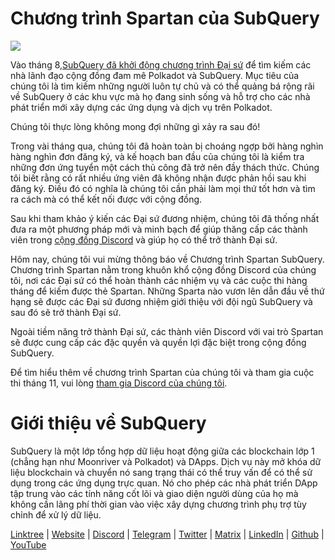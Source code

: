 # Chương trình Spartan của SubQuery

![](https://miro.medium.com/max/1400/1*k5cScGKMiC45i_N-em3x0Q.png)

Vào tháng 8,[SubQuery đã khởi động chương trình Đại sứ](https://subquery.medium.com/introducing-the-subquery-ambassador-program-aa82613ab804) để tìm kiếm các nhà lãnh đạo cộng đồng đam mê Polkadot và SubQuery. Mục tiêu của chúng tôi là tìm kiếm những người luôn tự chủ và có thể quảng bá rộng rãi về SubQuery ở các khu vực mà họ đang sinh sống và hỗ trợ cho các nhà phát triển mới xây dựng các ứng dụng và dịch vụ trên Polkadot.

Chúng tôi thực lòng không mong đợi những gì xảy ra sau đó!

Trong vài tháng qua, chúng tôi đã hoàn toàn bị choáng ngợp bởi hàng nghìn hàng nghìn đơn đăng ký, và kế hoạch ban đầu của chúng tôi là kiểm tra những đơn ứng tuyển một cách thủ công đã trở nên đầy thách thức. Chúng tôi biết rằng có rất nhiều ứng viên đã không nhận được phản hồi sau khi đăng ký. Điều đó có nghĩa là chúng tôi cần phải làm mọi thứ tốt hơn và tìm ra cách mà có thể kết nối được với cộng đồng.

Sau khi tham khảo ý kiến các Đại sứ đương nhiệm, chúng tôi đã thống nhất đưa ra một phương pháp mới và minh bạch để giúp thăng cấp các thành viên trong [cộng đồng Discord](https://discord.com/invite/subquery) và giúp họ có thể trở thành Đại sứ.

Hôm nay, chúng tôi vui mừng thông báo về Chương trình Spartan SubQuery. Chương trình Spartan nằm trong khuôn khổ cộng đồng Discord của chúng tôi, nơi các Đại sứ có thể hoàn thành các nhiệm vụ và các cuộc thi hàng tháng để kiếm được thẻ Spartan. Những Sparta nào vươn lên dẫn đầu về thứ hạng sẽ được các Đại sứ đương nhiệm giới thiệu với đội ngũ SubQuery và sau đó sẽ trở thành Đại sứ.

Ngoài tiềm năng trở thành Đại sứ, các thành viên Discord với vai trò Spartan sẽ được cung cấp các đặc quyền và quyền lợi đặc biệt trong cộng đồng SubQuery.

Để tìm hiểu thêm về chương trình Spartan của chúng tôi và tham gia cuộc thi tháng 11, vui lòng [tham gia Discord của chúng tôi](https://discord.com/invite/subquery).

# Giới thiệu về SubQuery

SubQuery là một lớp tổng hợp dữ liệu hoạt động giữa các blockchain lớp 1 (chẳng hạn như Moonriver và Polkadot) và DApps. Dịch vụ này mở khóa dữ liệu blockchain và chuyển nó sang trạng thái có thể truy vấn để có thể sử dụng trong các ứng dụng trực quan. Nó cho phép các nhà phát triển DApp tập trung vào các tính năng cốt lõi và giao diện người dùng của họ mà không cần lãng phí thời gian vào việc xây dựng chương trình phụ trợ tùy chỉnh để xử lý dữ liệu.

​​[Linktree](https://linktr.ee/subquerynetwork) | [Website](https://subquery.network/) | [Discord](https://discord.com/invite/78zg8aBSMG) | [Telegram](https://t.me/subquerynetwork) | [Twitter](https://twitter.com/subquerynetwork) | [Matrix](https://matrix.to/#/#subquery:matrix.org) | [LinkedIn](https://www.linkedin.com/company/subquery) | [Github](https://github.com/subquery/subql) | [YouTube](https://www.youtube.com/channel/UCi1a6NUUjegcLHDFLr7CqLw)

